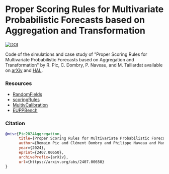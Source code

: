 # Proper Scoring Rules for Multivariate Probabilistic Forecasts based on Aggregation and Transformation

[![DOI](https://zenodo.org/badge/815634789.svg)](https://doi.org/10.5281/zenodo.14982271)

Code of the simulations and case study of "Proper Scoring Rules for Multivariate Probabilistic Forecasts based on Aggregation and Transformation" by R. Pic, C. Dombry, P. Naveau, and M. Taillardat available on [arXiv](https://arxiv.org/abs/2407.00650) and [HAL](https://hal.science/hal-04629671).

### Resources

- [RandomFields](https://www.jstatsoft.org/article/view/v063i08)
- [scoringRules](https://github.com/FK83/scoringRules)
- [MultivCalibration](https://github.com/sallen12/MultivCalibration)
- [EUPPBench](https://github.com/EUPP-benchmark)

### Citation
```bibtex
@misc{Pic2024Aggregation,
      title={Proper Scoring Rules for Multivariate Probabilistic Forecasts based on Aggregation and Transformation}, 
      author={Romain Pic and Clément Dombry and Philippe Naveau and Maxime Taillardat},
      year={2024},
      eprint={2407.00650},
      archivePrefix={arXiv},
      url={https://arxiv.org/abs/2407.00650}
}
```
